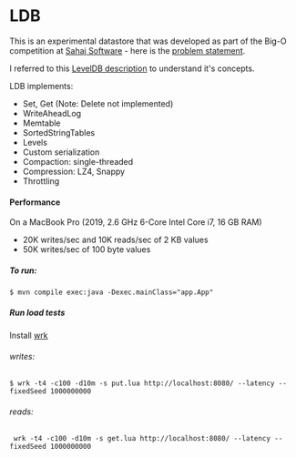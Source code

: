 # LDB

This is an experimental datastore that was developed as part of the Big-O 
competition at [Sahaj Software](https://twitter.com/SahajSoftware) - 
here is the [problem statement](https://bit.ly/3jokUIa).

I referred to this [LevelDB description](https://github.com/google/leveldb/blob/main/doc/impl.md)
to understand it's concepts.

LDB implements:
* Set, Get (Note: Delete not implemented) 
* WriteAheadLog
* Memtable
* SortedStringTables
* Levels
* Custom serialization
* Compaction: single-threaded
* Compression: LZ4, Snappy
* Throttling

#### Performance 
On a MacBook Pro (2019, 2.6 GHz 6-Core Intel Core i7, 16 GB RAM)
* 20K writes/sec and 10K reads/sec of 2 KB values
* 50K writes/sec of 100 byte values

##### To run:
`$ mvn compile exec:java -Dexec.mainClass="app.App"`

##### Run load tests 
Install [wrk](https://github.com/wg/wrk)

###### writes:
`$ wrk -t4 -c100 -d10m -s put.lua http://localhost:8080/ --latency -- fixedSeed 1000000000`

###### reads:
` wrk -t4 -c100 -d10m -s get.lua http://localhost:8080/ --latency -- fixedSeed 1000000000`





